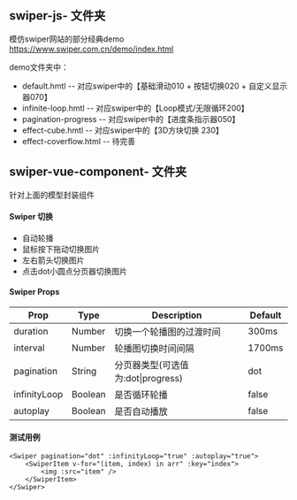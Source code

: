 ## swiper-js- 文件夹
模仿swiper网站的部分经典demo  https://www.swiper.com.cn/demo/index.html

demo文件夹中：

- default.hmtl -- 对应swiper中的【基础滑动010 + 按钮切换020 + 自定义显示器070】
- infinite-loop.hmtl -- 对应swiper中的【Loop模式/无限循环200】
- pagination-progress -- 对应swiper中的【进度条指示器050】
- effect-cube.hmtl -- 对应swiper中的【3D方块切换 230】
- effect-coverflow.html -- 待完善

## swiper-vue-component- 文件夹

针对上面的模型封装组件

#### **Swiper 切换**

- 自动轮播
- 鼠标按下拖动切换图片
- 左右箭头切换图片
- 点击dot小圆点分页器切换图片

#### **Swiper Props**   

| Prop         | Type    | Description                        | Default |
| ------------ | ------- | ---------------------------------- | ------- |
| duration     | Number  | 切换一个轮播图的过渡时间           | 300ms   |
| interval     | Number  | 轮播图切换时间间隔                 | 1700ms  |
| pagination   | String  | 分页器类型(可选值为:dot\|progress) | dot     |
| infinityLoop | Boolean | 是否循环轮播                       | false   |
| autoplay     | Boolean | 是否自动播放                       | false   |

#### **测试用例**

```vue
<Swiper pagination="dot" :infinityLoop="true" :autoplay="true">
    <SwiperItem v-for="(item, index) in arr" :key="index">
    	<img :src="item" />
    </SwiperItem>
</Swiper>
```


